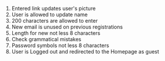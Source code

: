 1. Entered link updates user's picture
2. User is allowed to update name
3. 200 characters are allowed to enter
4. New email is unused on previous registrations
5. Length for new not less 8 characters
6. Check grammatical mistakes
7. Password symbols not less 8 characters
8. User is Logged out and redirected to the Homepage as guest



